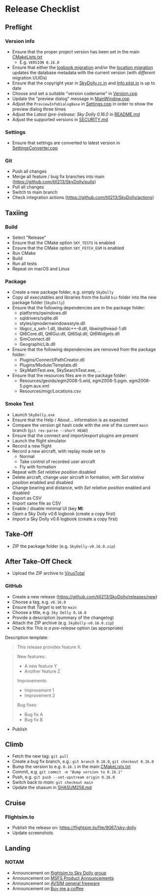 
# Release Checklist

## Preflight
### Version info
- Ensure that the proper project version has been set in the main [CMakeLists.txt](CMakeLists.txt)
  * E.g. `VERSION 0.16.0`
- Ensure that either the [logbook migration](src/Persistence/src/Dao/SQLite/migr/LogbookMigration.sql) and/or the [location migration](src/Persistence/src/Dao/SQLite/migr/LocationMigration.sql) updates the database metadata with the current version (with _different_ migration UUIDs)
- Ensure that the copyright year in [SkyDolly.rc.in](src/SkyDolly/res/SkyDolly.rc.in) and [Info.plist.in](src/SkyDolly/res/Info.plist.in) is up to date
- Choose and set a suitable "version codename" in [Version.cpp](src/Kernel/src/Version.cpp)
- Update the "preview dialog" message in [MainWindow.cpp](src/UserInterface/src/MainWindow.cpp)
- Adjust the `PreviewInfoDialogBase` in [Settings.cpp](src/Kernel/src/Settings.cpp) in order to show the preview dialog three times
- Adjust the _Latest (pre-)release: Sky Dolly 0.16.0_ in [README.md](README.md)
- Adjust the supported versions in [SECURITY.md](SECURITY.md)

### Settings
- Ensure that settings are converted to latest version in [SettingsConverter.cpp](src/Kernel/src/SettingsConverter.cpp)

### Git
- Push all changes
- Merge all feature / bug fix branches into main (https://github.com/till213/SkyDolly/pulls)
- Pull all changes
- Switch to main branch
- Check integration actions (https://github.com/till213/SkyDolly/actions)

## Taxiing
### Build
- Select "Release"
- Ensure that the CMake option `SKY_TESTS` is enabled
- Ensure that the CMake option `SKY_FETCH_EGM` is enabled
- Run CMake
- Build
- Run all tests
- Repeat on macOS and Linux

### Package
- Create a new package folder, e.g. simply `SkyDolly`
- Copy all executables and libraries from the build `bin` folder into the new package folder (`SkyDolly`)
- Ensure that the following dependencies are in the package folder:
  * platforms/qwindows.dll
  * sqldrivers/sqlite.dll
  * styles/qmodernwindowsstyle.dll
  * libgcc_s_seh-1.dll, libstdc++-6.dll, libwinpthread-1.dll
  * Qt6Core.dll, Qt6Gui.dll, Qt6Sql.dll, Qt6Widgets.dll 
  * SimConnect.dll
  * GeographicLib.dll
- Ensure that the following dependencies are removed from the package folder:
  * Plugins/Connect/PathCreator.dll
  * Plugins/Module/Template.dll
  * SkyMathTest.exe, SkySearchTest.exe, ...
- Ensure that the resources files are in the package folder:
  * Resources/geoids/egm2008-5.wld, egm2008-5.pgm. egm2008-5.pgm.aux.xml
  * Resources/migr/Locations.csv

### Smoke Test
- Launch `SkyDolly.exe`
- Ensure that the Help / About... information is as expected
- Compare the version git hash code with the one of the current `main` branch (`git rev-parse --short HEAD`)
- Ensure that the connect and import/export plugins are present
- Launch the flight simulator
- Record a new flight
- Record a new aircraft, with replay mode set to
  * Normal
  * Take control of recorded user aircraft
  * Fly with formation
- Repeat with _Set relative position_ disabled
- Delete aircraft, change user aircraft in formation, with  _Set relative position_ enabled and disabled
- Change bearing and distance, with  _Set relative position_ enabled and disabled
- Export as CSV
- Import same file as CSV
- Enable / disable minimal UI (key **M**)
- _Open_ a Sky Dolly v0.6 logbook (create a copy first)
- _Import_ a Sky Dolly v0.6 logbook (create a copy first)

## Take-Off
- ZIP the package folder (e.g. `SkyDolly-v0.16.0.zip`)

## After Take-Off Check
- Upload the ZIP archive to [VirusTotal](https://www.virustotal.com/)

### GitHub
- Create a new release (https://github.com/till213/SkyDolly/releases/new)
- Choose a tag, e.g. `v0.16.0`
- Ensure that _Target_ is set to `main`
- Choose a title, e.g. `Sky Dolly 0.16.0`
- Provide a description (summary of the changelog)
- Attach the ZIP archive (e.g. `SkyDolly-v0.16.0.zip`)
- Check the _This is a pre-release_ option (as appropriate)

Description template:

> This release provides feature X.

> New features:
> - A new feature Y
> - Another feature Z
>
> Improvements:
> - Improvement 1
> - Improvement 2
>
> Bug fixes:
> - Bug fix A
> - Bug fix B

- Publish

## Climb
- Fetch the new tag: `git pull`
- Create a bug fix branch, e.g.: `git branch 0.16.0`, `git checkout 0.16.0`
- Bump the version to e.g. `0.16.1` in the main [CMakeLists.txt](CMakeLists.txt)
- Commit, e.g. `git commit -m "Bump version to 0.16.1"`
- Push, e.g. `git push --set-upstream origin 0.16.0`
- Switch back to _main_: `git checkout main`
- Update the shasum in [SHASUM256.md](SHASUM256.md)

## Cruise

### Flightsim.to
- Publish the release on: https://flightsim.to/file/9067/sky-dolly
- Update screenshots

## Landing

### NOTAM
- Announcement on [flightsim.to Sky Dolly group](https://flightsim.to/group/9067/sky-dolly)
- Announcement on [MSFS Product Announcements](https://forums.flightsimulator.com/t/update-0-10-sky-dolly-flight-recorder-with-formation-replay-logbook-import-export-till213/497107/)
- Announcement on [AVSIM general freeware](https://www.avsim.com/forums/topic/600337-sky-dolly-free-flight-recorder-replay-app-fs2020/)
- Announcement on [Buy me a coffee](https://www.buymeacoffee.com/)

